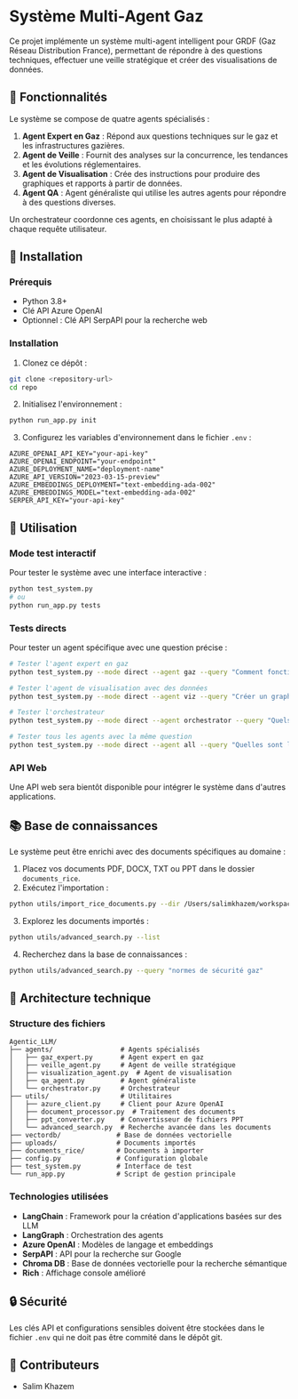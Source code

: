 # Système Multi-Agent Gaz

Ce projet implémente un système multi-agent intelligent pour GRDF (Gaz Réseau Distribution France), permettant de répondre à des questions techniques, effectuer une veille stratégique et créer des visualisations de données.


## 🚀 Fonctionnalités

Le système se compose de quatre agents spécialisés :

1. **Agent Expert en Gaz** : Répond aux questions techniques sur le gaz et les infrastructures gazières.
2. **Agent de Veille** : Fournit des analyses sur la concurrence, les tendances et les évolutions réglementaires.
3. **Agent de Visualisation** : Crée des instructions pour produire des graphiques et rapports à partir de données.
4. **Agent QA** : Agent généraliste qui utilise les autres agents pour répondre à des questions diverses.

Un orchestrateur coordonne ces agents, en choisissant le plus adapté à chaque requête utilisateur.

## 💾 Installation

### Prérequis
- Python 3.8+ 
- Clé API Azure OpenAI
- Optionnel : Clé API SerpAPI pour la recherche web

### Installation

1. Clonez ce dépôt :
```bash
git clone <repository-url>
cd repo
```

2. Initialisez l'environnement :
```bash
python run_app.py init
```

3. Configurez les variables d'environnement dans le fichier `.env` :
```
AZURE_OPENAI_API_KEY="your-api-key"
AZURE_OPENAI_ENDPOINT="your-endpoint"
AZURE_DEPLOYMENT_NAME="deployment-name"
AZURE_API_VERSION="2023-03-15-preview"
AZURE_EMBEDDINGS_DEPLOYMENT="text-embedding-ada-002"
AZURE_EMBEDDINGS_MODEL="text-embedding-ada-002"
SERPER_API_KEY="your-api-key"
```

## 📖 Utilisation

### Mode test interactif

Pour tester le système avec une interface interactive :

```bash
python test_system.py
# ou
python run_app.py tests
```

### Tests directs

Pour tester un agent spécifique avec une question précise :

```bash
# Tester l'agent expert en gaz
python test_system.py --mode direct --agent gaz --query "Comment fonctionne le réseau de distribution de gaz?"

# Tester l'agent de visualisation avec des données
python test_system.py --mode direct --agent viz --query "Créer un graphique de consommation" --data "Jan:100, Fév:120, Mar:90"

# Tester l'orchestrateur
python test_system.py --mode direct --agent orchestrator --query "Quels sont les concurrents de GRDF?"

# Tester tous les agents avec la même question
python test_system.py --mode direct --agent all --query "Quelles sont les normes de sécurité pour les installations de gaz?"
```

### API Web

Une API web sera bientôt disponible pour intégrer le système dans d'autres applications.

## 📚 Base de connaissances

Le système peut être enrichi avec des documents spécifiques au domaine :

1. Placez vos documents PDF, DOCX, TXT ou PPT dans le dossier `documents_rice`.
2. Exécutez l'importation :
```bash
python utils/import_rice_documents.py --dir /Users/salimkhazem/workspace/AgenticAI/documents_rice
```

3. Explorez les documents importés :
```bash
python utils/advanced_search.py --list
```

4. Recherchez dans la base de connaissances :
```bash
python utils/advanced_search.py --query "normes de sécurité gaz"
```

## 🧩 Architecture technique

### Structure des fichiers

```
Agentic_LLM/
├── agents/                 # Agents spécialisés
│   ├── gaz_expert.py       # Agent expert en gaz
│   ├── veille_agent.py     # Agent de veille stratégique
│   ├── visualization_agent.py  # Agent de visualisation
│   ├── qa_agent.py         # Agent généraliste
│   └── orchestrator.py     # Orchestrateur
├── utils/                  # Utilitaires
│   ├── azure_client.py     # Client pour Azure OpenAI
│   ├── document_processor.py  # Traitement des documents
│   ├── ppt_converter.py    # Convertisseur de fichiers PPT
│   └── advanced_search.py  # Recherche avancée dans les documents
├── vectordb/              # Base de données vectorielle
├── uploads/               # Documents importés
├── documents_rice/        # Documents à importer
├── config.py              # Configuration globale
├── test_system.py         # Interface de test
└── run_app.py             # Script de gestion principale
```

### Technologies utilisées

- **LangChain** : Framework pour la création d'applications basées sur des LLM
- **LangGraph** : Orchestration des agents
- **Azure OpenAI** : Modèles de langage et embeddings
- **SerpAPI** : API pour la recherche sur Google
- **Chroma DB** : Base de données vectorielle pour la recherche sémantique
- **Rich** : Affichage console amélioré

## 🔒 Sécurité

Les clés API et configurations sensibles doivent être stockées dans le fichier `.env` qui ne doit pas être commité dans le dépôt git.

## 👥 Contributeurs

- Salim Khazem
